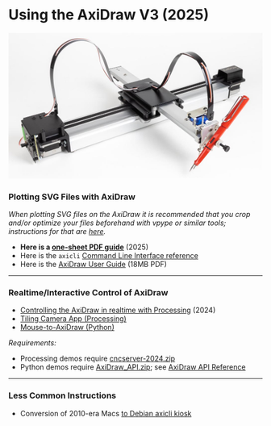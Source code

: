 # Using the AxiDraw V3 (2025)

![axidraw v3](img/axidraw_v3.jpg)


### Plotting SVG Files with AxiDraw

*When plotting SVG files on the AxiDraw it is recommended that you crop and/or optimize your files beforehand with vpype or similar tools; instructions for that are [here](https://github.com/golanlevin/DrawingWithMachines/tree/main/generating_svg#recommended-toolchains).*

* **Here is a [one-sheet PDF guide](axidraw_one_sheet_2025.pdf)** (2025)
* Here is the `axicli` [Command Line Interface reference](https://axidraw.com/doc/cli_api/#introduction)
* Here is the [AxiDraw User Guide](https://cdn.evilmadscientist.com/dl/ad/public/AxiDraw_Guide_v571.pdf) (18MB PDF)

---

### Realtime/Interactive Control of AxiDraw

* [Controlling the AxiDraw in realtime with Processing](realtime_processing/simple_mouse_axidraw_2024/simple_mouse_axidraw_2024.pde) (2024)
* [Tiling Camera App (Processing)](../../realtime/axidraw_boustrophedon_camera/axidraw_boustrophedon_camera.pde)
* [Mouse-to-AxiDraw (Python)](../../realtime/axidraw_python_esml/mouse_to_axidraw.py)

*Requirements:*

* Processing demos require [cncserver-2024.zip](downloads/cncserver-2024.zip)
* Python demos require [AxiDraw_API.zip](downloads/AxiDraw_API.zip); see [AxiDraw API Reference](https://axidraw.com/doc/py_api/#introduction)


---

### Less Common Instructions

* Conversion of 2010-era Macs [to Debian axicli kiosk](debianization.md)

